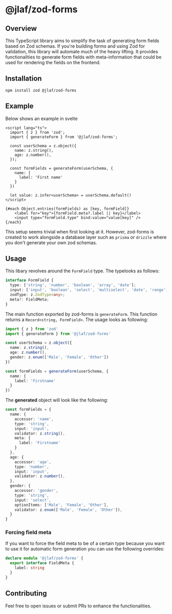 # @jlaf/zod-forms

## Overview
This TypeScript library aims to simplify the task of generating form fields based on Zod schemas. If you're building forms and using Zod for validation, this library will automate much of the heavy lifting. It provides functionalities to generate form fields with meta-information that could be used for rendering the fields on the frontend.

## Installation

```
npm install zod @jlaf/zod-forms
```

## Example

Below shows an example in svelte

```svelte
<script lang="ts">
  import { z } from 'zod';
  import { generateForm } from '@jlaf/zod-forms';

  const userSchema = z.object({
    name: z.string(),
    age: z.number(),
  });

  const formFields = generateForm(userSchema, {
    name: {
      label: 'First name'
    }
  })

  let value: z.infer<userSchema> = userSchema.default()
</script>

{#each Object.entries(formFields) as [key, formField]}
    <label for="key">{formField.meta?.label || key}</label>
    <input type="formField.type" bind:value="value[key]" />
{/each}
```

This setup seems trivial when first looking at it. However, zod-forms is created to work alongside a database layer such as `prisma` or `drizzle` where you don't generate your own zod schemas.

## Usage

This libary revolves around the `FormField` type. The typelooks as follows:

```typescript
interface FormField {
  type: ['string', 'number', 'boolean', 'array', 'date'];
  input: ['input', 'boolean', 'select', 'multiselect', 'date', 'range'];
  zodType: z.ZodType<any>;
  meta?: FieldMeta;
}
```

The main function exported by zod-forms is `generateForm`. This function returns a `Record<string, FormField>`. The usage looks as following:

```typescript
import { z } from 'zod'
import { generateForm } from '@jlaf/zod-forms'

const userSchema = z.object({
  name: z.string(),
  age: z.number(),
  gender: z.enum(['Male', 'Female', 'Other'])
})

const formFields = generateForm(userSchema, {
  name: {
    label: 'Firstname'
  }
})
```

The **generated** object will look like the following:

```typescript
const formFields = {
  name: {
    accessor: 'name',
    type: 'string',
    input: 'input',
    validator: z.string(),
    meta: {
      label: 'Firstname'
    }
  },
  age: {
    accessor: 'age',
    type: 'number',
    input: 'input',
    validator: z.number(),
  },
  gender: {
    accessor: 'gender',
    type: 'string',
    input: 'select',
    optionItems: ['Male', 'Female', 'Other'],
    validator: z.enum(['Male', 'Female', 'Other']),
  }
}
```

### Forcing field meta

If you want to force the field meta to be of a certain type because you want to use it for automatic form generation you can use the following overrides:

```typescript
declare module '@jlaf/zod-forms' {
  export interface FieldMeta {
    label: string
  }
}
```

## Contributing
Feel free to open issues or submit PRs to enhance the functionalities.
